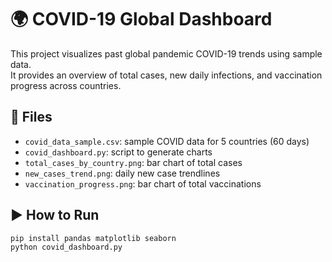 # 🌍 COVID-19 Global Dashboard

This project visualizes past global pandemic COVID-19 trends using sample data.  
It provides an overview of total cases, new daily infections, and vaccination progress across countries.

## 📂 Files
- `covid_data_sample.csv`: sample COVID data for 5 countries (60 days)
- `covid_dashboard.py`: script to generate charts
- `total_cases_by_country.png`: bar chart of total cases
- `new_cases_trend.png`: daily new case trendlines
- `vaccination_progress.png`: bar chart of total vaccinations

## ▶️ How to Run
```bash
pip install pandas matplotlib seaborn
python covid_dashboard.py

